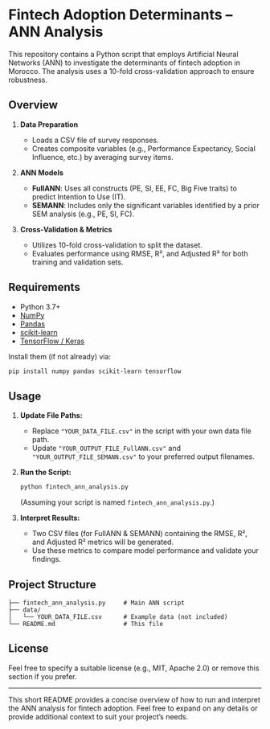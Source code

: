 # Fintech Adoption Determinants – ANN Analysis

This repository contains a Python script that employs Artificial Neural Networks (ANN) to investigate the determinants of fintech adoption in Morocco. The analysis uses a 10-fold cross-validation approach to ensure robustness. 

## Overview

1. **Data Preparation**  
   - Loads a CSV file of survey responses.  
   - Creates composite variables (e.g., Performance Expectancy, Social Influence, etc.) by averaging survey items.

2. **ANN Models**  
   - **FullANN**: Uses all constructs (PE, SI, EE, FC, Big Five traits) to predict Intention to Use (IT).  
   - **SEMANN**: Includes only the significant variables identified by a prior SEM analysis (e.g., PE, SI, FC).

3. **Cross-Validation & Metrics**  
   - Utilizes 10-fold cross-validation to split the dataset.  
   - Evaluates performance using RMSE, R², and Adjusted R² for both training and validation sets.

## Requirements

- Python 3.7+  
- [NumPy](https://numpy.org/)  
- [Pandas](https://pandas.pydata.org/)  
- [scikit-learn](https://scikit-learn.org/)  
- [TensorFlow / Keras](https://www.tensorflow.org/)  

Install them (if not already) via:  
```bash
pip install numpy pandas scikit-learn tensorflow
```

## Usage

1. **Update File Paths:**  
   - Replace `"YOUR_DATA_FILE.csv"` in the script with your own data file path.  
   - Update `"YOUR_OUTPUT_FILE_FullANN.csv"` and `"YOUR_OUTPUT_FILE_SEMANN.csv"` to your preferred output filenames.

2. **Run the Script:**  
   ```bash
   python fintech_ann_analysis.py
   ```
   (Assuming your script is named `fintech_ann_analysis.py`.)

3. **Interpret Results:**  
   - Two CSV files (for FullANN & SEMANN) containing the RMSE, R², and Adjusted R² metrics will be generated.  
   - Use these metrics to compare model performance and validate your findings.

## Project Structure

```
├── fintech_ann_analysis.py     # Main ANN script
├── data/
│   └── YOUR_DATA_FILE.csv      # Example data (not included)
└── README.md                   # This file
```

## License

Feel free to specify a suitable license (e.g., MIT, Apache 2.0) or remove this section if you prefer.

---

This short README provides a concise overview of how to run and interpret the ANN analysis for fintech adoption. Feel free to expand on any details or provide additional context to suit your project’s needs.
